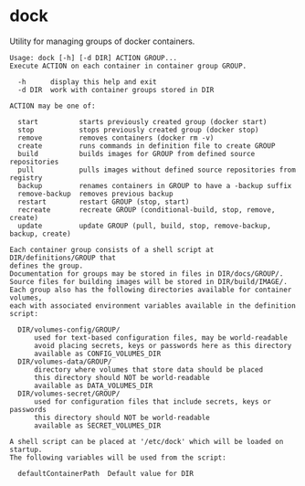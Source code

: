 # dock

Utility for managing groups of docker containers.

    Usage: dock [-h] [-d DIR] ACTION GROUP...
    Execute ACTION on each container in container group GROUP.
    
      -h      display this help and exit
      -d DIR  work with container groups stored in DIR
    
    ACTION may be one of:
    
      start          starts previously created group (docker start)
      stop           stops previously created group (docker stop)
      remove         removes containers (docker rm -v)
      create         runs commands in definition file to create GROUP
      build          builds images for GROUP from defined source repositories
      pull           pulls images without defined source repositories from registry
      backup         renames containers in GROUP to have a -backup suffix
      remove-backup  removes previous backup
      restart        restart GROUP (stop, start)
      recreate       recreate GROUP (conditional-build, stop, remove, create)
      update         update GROUP (pull, build, stop, remove-backup, backup, create)
    
    Each container group consists of a shell script at DIR/definitions/GROUP that
    defines the group.
    Documentation for groups may be stored in files in DIR/docs/GROUP/.
    Source files for building images will be stored in DIR/build/IMAGE/.
    Each group also has the following directories available for container volumes,
    each with associated environment variables available in the definition script:
    
      DIR/volumes-config/GROUP/
          used for text-based configuration files, may be world-readable
          avoid placing secrets, keys or passwords here as this directory
          available as CONFIG_VOLUMES_DIR
      DIR/volumes-data/GROUP/
          directory where volumes that store data should be placed
          this directory should NOT be world-readable
          available as DATA_VOLUMES_DIR
      DIR/volumes-secret/GROUP/
          used for configuration files that include secrets, keys or passwords
          this directory should NOT be world-readable
          available as SECRET_VOLUMES_DIR
    
    A shell script can be placed at '/etc/dock' which will be loaded on startup.
    The following variables will be used from the script:
    
      defaultContainerPath  Default value for DIR

